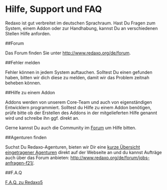 # Hilfe, Support und FAQ

Redaxo ist gut verbreitet im deutschen Sprachraum. Hast Du Fragen zum System, einem Addon oder zur Handhabung, kannst Du an verschiedenen Stellen Hilfe anforden.

##Forum

Das Forum finden Sie unter http://www.redaxo.org/de/forum. 

##Fehler melden

Fehler können in jedem System auftauchen. Solltest Du einen gefunden haben, bitten wir dich diese zu melden, damit wir das Problem zeitnah beheben können. 

##Hilfe zu einem Addon

Addons werden von unserem Core-Team und auch von eigenständigen Entwicklern programmiert. Solltest du Hilfe zu einem Addon benötigen, prüfe bitte ob der Erstellen des Addons in der mitgelieferten Hilfe genannt wird und schreibe ihn ggf. direkt an.

Gerne kannst Du auch die Community im [Forum](http://www.redaxo.org/de/forum/) um Hilfe bitten. 

##Agenturen finden

Suchst Du Redaxo-Agenturen, bieten wir Dir eine [kurze Übersicht eingetragener Agenturen](http://www.redaxo.org/de/redaxo/agenturen-support/) direkt auf der Webseite an und du kannst Aufträge auch über das Forum anbieten: http://www.redaxo.org/de/forum/jobs-anfragen-f21/.

##F.A.Q

[F.A.Q. zu Redaxo5](http://www.redaxo.org/de/wiki/index.php?n=R5.FAQ)